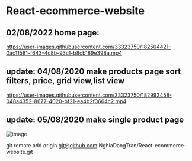 # React-ecommerce-website
## 02/08/2022 home page:



https://user-images.githubusercontent.com/33323750/182504421-0ac11581-f643-4c8b-93c1-b8cb189e398a.mp4

## update: 04/08/2020 make products page sort filters, price, grid view,list view



https://user-images.githubusercontent.com/33323750/182993458-048a4352-8677-4020-bf21-ea4b2f3664c2.mp4


## update: 05/08/2020 make single product page

![image](https://user-images.githubusercontent.com/33323750/183231671-df8d8758-42c2-4588-ab4e-9d4e32489eb7.png)


git remote add origin git@github.com:NghiaDangTran/React-ecommerce-website.git

